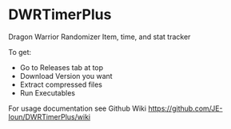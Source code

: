 # DWRTimerPlus
Dragon Warrior Randomizer Item, time, and stat tracker

To get:
- Go to Releases tab at top
- Download Version you want
- Extract compressed files
- Run Executables

For usage documentation see Github Wiki https://github.com/JE-Ioun/DWRTimerPlus/wiki
